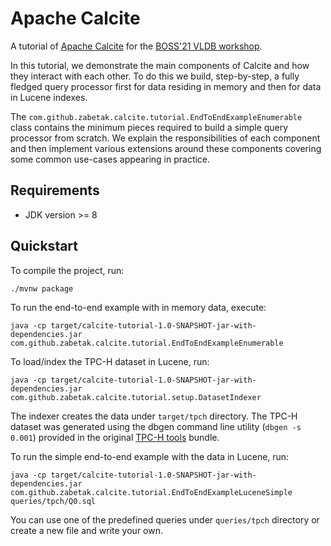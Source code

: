 <!--
{% comment %}
Licensed to the Apache Software Foundation (ASF) under one or more
contributor license agreements.  See the NOTICE file distributed with
this work for additional information regarding copyright ownership.
The ASF licenses this file to you under the Apache License, Version 2.0
(the "License"); you may not use this file except in compliance with
the License.  You may obtain a copy of the License at

http://www.apache.org/licenses/LICENSE-2.0

Unless required by applicable law or agreed to in writing, software
distributed under the License is distributed on an "AS IS" BASIS,
WITHOUT WARRANTIES OR CONDITIONS OF ANY KIND, either express or implied.
See the License for the specific language governing permissions and
limitations under the License.
{% endcomment %}
-->
# Apache Calcite

A tutorial of [Apache Calcite]((http://calcite.apache.org))
for the [BOSS'21 VLDB workshop](https://boss-workshop.github.io/boss-2021/).

In this tutorial, we demonstrate the main components of Calcite and how they interact with each
other. To do this we build, step-by-step, a fully fledged query processor first for data residing
in memory and then for data in Lucene indexes.

The `com.github.zabetak.calcite.tutorial.EndToEndExampleEnumerable` class contains the minimum
pieces required to build a simple query processor from scratch. We explain the responsibilities of
each component and then implement various extensions around these components covering some common
use-cases appearing in practice.

## Requirements

* JDK version >= 8

## Quickstart

To compile the project, run:

    ./mvnw package

To run the end-to-end example with in memory data, execute:

    java -cp target/calcite-tutorial-1.0-SNAPSHOT-jar-with-dependencies.jar com.github.zabetak.calcite.tutorial.EndToEndExampleEnumerable

To load/index the TPC-H dataset in Lucene, run:

    java -cp target/calcite-tutorial-1.0-SNAPSHOT-jar-with-dependencies.jar com.github.zabetak.calcite.tutorial.setup.DatasetIndexer
    
The indexer creates the data under `target/tpch` directory. The TPC-H dataset was generated using
the dbgen command line utility (`dbgen -s 0.001`) provided in the original
[TPC-H tools](http://www.tpc.org/tpc_documents_current_versions/current_specifications5.asp) bundle.

To run the simple end-to-end example with the data in Lucene, run:

    java -cp target/calcite-tutorial-1.0-SNAPSHOT-jar-with-dependencies.jar com.github.zabetak.calcite.tutorial.EndToEndExampleLuceneSimple queries/tpch/Q0.sql

You can use one of the predefined queries under `queries/tpch` directory or create a new file
and write your own. 